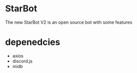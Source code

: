 # StarBot
The new StarBot V2 is an open source bot with some features
# depenedcies
- axios
- discord.js
- midb

